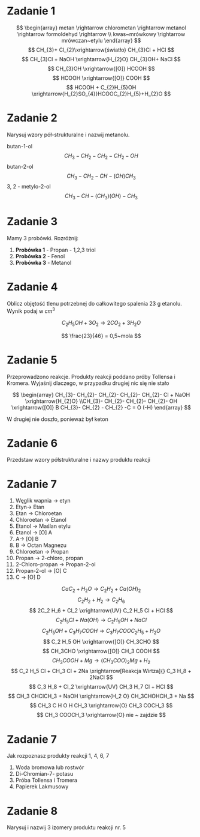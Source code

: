 # Zadanie 1
$$
\begin{array}
metan \rightarrow chlorometan \rightarrow metanol \rightarrow formoldehyd \rightarrow \\ kwas~mrówkowy \rightarrow mrówczan~etylu
\end{array}
$$
$$
CH_{3}+ Cl_{2}\xrightarrow{światło} CH_{3}Cl + HCl
$$
$$
CH_{3}Cl + NaOH \xrightarrow{H_{2}O} CH_{3}OH+ NaCl
$$
$$
CH_{3}OH \xrightarrow{[O]} HCOOH
$$
$$
HCOOH \xrightarrow{[O]} COOH
$$
$$
HCOOH + C_{2}H_{5}OH \xrightarrow{H_{2}SO_{4}}HCOOC_{2}H_{5}+H_{2}O
$$
# Zadanie 2

Narysuj wzory pół-strukturalne i nazwij metanolu.

butan-1-ol
$$
CH_{3}-CH_{2}-CH_{2}- CH_{2}-OH
$$
butan-2-ol
$$
CH_{3}- CH_{2}- CH- (OH)CH_{3}
$$
3, 2 - metylo-2-ol
$$
CH_{3}-CH-(CH_{3})(OH)-CH_{3}
$$

# Zadanie 3
Mamy 3 probówki. Rozróżnij:

1. **Probówka 1** - Propan - 1,2,3 triol
2. **Probówka 2** - Fenol
3. **Probówka 3** - Metanol

# Zadanie 4

Oblicz objętość tlenu potrzebnej do całkowitego spalenia 23 g etanolu. Wynik podaj w $cm^3$ 

$$
C_{2}H_{5} OH + 3O_{2}\rightarrow 2 CO_{2}+3H_{2}O
$$

$$
\frac{23}{46} = 0,5~mola
$$

# Zadanie 5

Przeprowadzono reakcje. Produkty reakcji poddano próby Tollensa i Kromera. Wyjaśnij dlaczego, w przypadku drugiej nic się nie stało

$$
\begin{array}
CH_{3}- CH_{2}- CH_{2}- CH_{2}- CH_{2}- Cl + NaOH \xrightarrow{H_{2}O} \\CH_{3}- CH_{2}- CH_{2}- CH_{2}- OH \xrightarrow{[O]} B CH_{3}- CH_{2} - CH_{2} -C = O (-H)
\end{array}
$$

W drugiej nie doszło, ponieważ był keton

# Zadanie 6

Przedstaw wzory półstrukturalne i nazwy produktu reakcji

# Zadanie 7

1. Węglik wapnia -> etyn
2. Etyn-> Etan
3. Etan -> Chloroetan
4. Chloroetan -> Etanol 
5. Etanol -> Maślan etylu
6. Etanol -> [O] A
7. A-> [O] B
8. B -> Octan Magnezu
9. Chloroetan -> Propan
10. Propan -> 2-chloro, propan
11. 2-Chloro-propan -> Propan-2-ol
12. Propan-2-ol -> [O] C
13. C -> [O] D




$$
CaC_2 + H_2 O \rightarrow C_2 H_2 + Ca(OH)_2
$$
$$
C_2 H_2 + H_2 \rightarrow C_2 H_6
$$
$$
2C_2 H_6 + Cl_2 \xrightarrow{UV} C_2 H_5 Cl + HCl
$$
$$
C_2 H_5 Cl + Na(OH) \rightarrow C_2H_5OH + NaCl
$$
$$
C_2 H_5 OH + C_3 H_7COOH\rightarrow C_3 H_7 COOC_2 H_5 + H_2 O 
$$
$$
C_2 H_5 OH \xrightarrow{[O]} CH_3CHO
$$
$$
CH_3CHO \xrightarrow{[O]} CH_3 COOH
$$
$$
CH_3 COOH + Mg \rightarrow (CH_3COO)_2Mg + H_2
$$
$$
C_2 H_5 Cl + CH_3 Cl + 2Na \xrightarrow[Reakcja Wirtza]{} C_3 H_8 + 2NaCl
$$
$$
C_3 H_8 + Cl_2 \xrightarrow{UV} CH_3 H_7 Cl + HCl
$$
$$
CH_3 CHClCH_3 + NaOH \xrightarrow{H_2 O} CH_3CHOHCH_3 + Na
$$
$$
CH_3 C H O H CH_3 \xrightarrow{O} CH_3 COCH_3
$$
$$
CH_3 COOCH_3 \xrightarrow{O} nie ~ zajdzie
$$

# Zadanie 7
Jak rozpoznasz produkty reakcji 1, 4, 6, 7
1. Woda bromowa lub rostwór 
2. Di-Chromian-7- potasu
3. Próba Tollensa i Tromera
4. Papierek Lakmusowy

# Zadanie 8
Narysuj i nazwij 3 izomery produktu reakcji nr. 5

